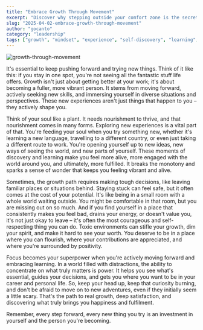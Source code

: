 ```yaml
---
title: "Embrace Growth Through Movement"
excerpt: "Discover why stepping outside your comfort zone is the secret to personal and professional growth."
slug: "2025-04-02-embrace-growth-through-movement"
author: "gocanto"
category: "leadership"
tags: ["growth", "mindset", "experience", "self-discovery", "learning", "curiosity", "discovery"]
---
```


![growth-through-movement](https://github.com/user-attachments/assets/c020575d-01d5-494d-b909-32699806507f)

It's essential to keep pushing forward and trying new things. Think of it like this: if you stay in one spot, you're not seeing all the fantastic stuff life offers. Growth isn't just about getting better at your work; it's about becoming a fuller, more vibrant person. It stems from moving forward, actively seeking new skills, and immersing yourself in diverse situations and perspectives. These new experiences aren't just things that happen to you – they actively shape you.

Think of your soul like a plant. It needs nourishment to thrive, and that nourishment comes in many forms. Exploring new experiences is a vital part of that. You're feeding your soul when you try something new, whether it's learning a new language, travelling to a different country, or even just taking a different route to work. You're opening yourself up to new ideas, new ways of seeing the world, and new parts of yourself. These moments of discovery and learning make you feel more alive, more engaged with the world around you, and ultimately, more fulfilled. It breaks the monotony and sparks a sense of wonder that keeps you feeling vibrant and alive.

Sometimes, the growth path requires making tough decisions, like leaving familiar places or situations behind. Staying stuck can feel safe, but it often comes at the cost of your potential. It's like being in a small room with a whole world waiting outside. You might be comfortable in that room, but you are missing out on so much. And if you find yourself in a place that consistently makes you feel bad, drains your energy, or doesn't value you, it's not just okay to leave – it's often the most courageous and self-respecting thing you can do. Toxic environments can stifle your growth, dim your spirit, and make it hard to see your worth. You deserve to be in a place where you can flourish, where your contributions are appreciated, and where you're surrounded by positivity.

Focus becomes your superpower when you're actively moving forward and embracing learning. In a world filled with distractions, the ability to concentrate on what truly matters is power. It helps you see what's essential, guides your decisions, and gets you where you want to be in your career and personal life. So, keep your head up, keep that curiosity burning, and don't be afraid to move on to new adventures, even if they initially seem a little scary. That's the path to real growth, deep satisfaction, and discovering what truly brings you happiness and fulfilment.

Remember, every step forward, every new thing you try is an investment in yourself and the person you're becoming.
